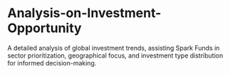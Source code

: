 # Analysis-on-Investment-Opportunity
A detailed analysis of global investment trends, assisting Spark Funds in sector prioritization, geographical focus, and investment type distribution for informed decision-making.
